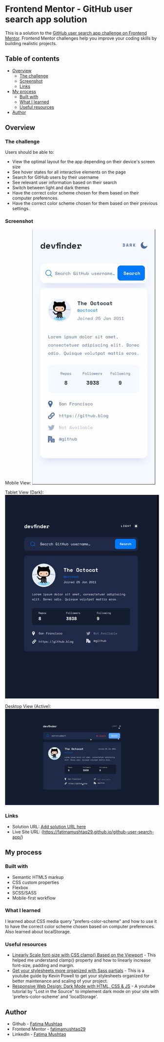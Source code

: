 # Frontend Mentor - GitHub user search app solution

This is a solution to the [GitHub user search app challenge on Frontend Mentor](https://www.frontendmentor.io/challenges/github-user-search-app-Q09YOgaH6). Frontend Mentor challenges help you improve your coding skills by building realistic projects. 

## Table of contents

- [Overview](#overview)
  - [The challenge](#the-challenge)
  - [Screenshot](#screenshot)
  - [Links](#links)
- [My process](#my-process)
  - [Built with](#built-with)
  - [What I learned](#what-i-learned)
  - [Useful resources](#useful-resources)
- [Author](#author)

## Overview

### The challenge

Users should be able to:

- View the optimal layout for the app depending on their device's screen size
- See hover states for all interactive elements on the page
- Search for GitHub users by their username
- See relevant user information based on their search
- Switch between light and dark themes
- Have the correct color scheme chosen for them based on their computer preferences.
- Have the correct color scheme chosen for them based on their previous settings.

### Screenshot

Mobile View: 
![](./screenshots/mobile-view.JPG)

Tablet View (Dark): 
![](./screenshots/tablet-view-dark.JPG)

Desktop View (Active): 
![](./screenshots/desktop-view-active.JPG)

### Links

- Solution URL: [Add solution URL here](https://your-solution-url.com)
- Live Site URL: (https://fatimamushtaq29.github.io/github-user-search-app/)

## My process

### Built with

- Semantic HTML5 markup
- CSS custom properties
- Flexbox
- SCSS/SASS
- Mobile-first workflow

### What I learned

I learned about CSS media query "prefers-color-scheme" and how to use it to have the correct color scheme chosen based on computer preferences. Also learned about localStorage.

### Useful resources

- [Linearly Scale font-size with CSS clamp() Based on the Viewport](https://css-tricks.com/linearly-scale-font-size-with-css-clamp-based-on-the-viewport/) - This helped me understand clamp() property and how to linearly increase font-size, padding and margin.
- [Get your stylesheets more organized with Sass partials](https://www.youtube.com/watch?v=9Ld-aOKsEDk) - This is a youtube guide by Kevin Powell to get your stylesheets organized for better maintenance and scaling of your project.
- [Responsive Web Design: Dark Mode with HTML, CSS & JS](https://www.youtube.com/watch?v=eAqbvaUOj08&t=1793s) - A youtube tutorial by "Lost in the Source" to implement dark mode on your site with 'prefers-color-scheme' and 'localStorage'.

## Author

- Github - [Fatima Mushtaq](https://github.com/fatimamushtaq29)
- Frontend Mentor - [fatimamushtaq29](https://www.frontendmentor.io/profile/fatimamushtaq29)
- LinkedIn - [Fatima Mushtaq](https://www.linkedin.com/in/fatima-mushtaq-2aa733107/)
